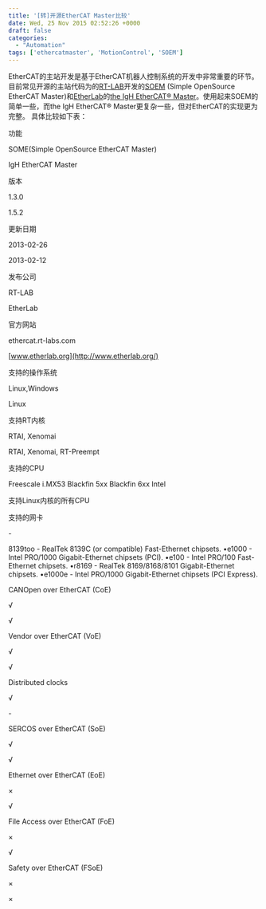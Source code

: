 ```yaml
---
title: '[转]开源EtherCAT Master比较'
date: Wed, 25 Nov 2015 02:52:26 +0000
draft: false
categories:
  - "Automation"
tags: ['ethercatmaster', 'MotionControl', 'SOEM']
---
```


EtherCAT的主站开发是基于EtherCAT机器人控制系统的开发中非常重要的环节。目前常见开源的主站代码为的[RT-LAB](http://www.rt-labs.com/)开发的[SOEM](http://ethercat.rt-labs.com/ethercat) (Simple OpenSource EtherCAT Master)和[EtherLab](http://www.etherlab.org/)的[the IgH EtherCAT® Master](http://www.etherlab.org/)。使用起来SOEM的简单一些，而the IgH EtherCAT® Master更复杂一些，但对EtherCAT的实现更为完整。 具体比较如下表：

功能

SOME(Simple OpenSource EtherCAT Master)

IgH EtherCAT Master

版本

1.3.0

1.5.2

更新日期

2013-02-26

2013-02-12

发布公司

RT-LAB

EtherLab

官方网站

ethercat.rt-labs.com

[www.etherlab.org](http://www.etherlab.org/)

支持的操作系统

Linux,Windows

Linux

支持RT内核

RTAI, Xenomai

RTAI, Xenomai, RT-Preempt

支持的CPU

Freescale i.MX53 Blackfin 5xx Blackfin 6xx Intel

支持Linux内核的所有CPU

支持的网卡

\-

8139too - RealTek 8139C (or compatible) Fast-Ethernet chipsets. •e1000 - Intel PRO/1000 Gigabit-Ethernet chipsets (PCI). •e100 - Intel PRO/100 Fast-Ethernet chipsets. •r8169 - RealTek 8169/8168/8101 Gigabit-Ethernet chipsets. •e1000e - Intel PRO/1000 Gigabit-Ethernet chipsets (PCI Express).

CANOpen over EtherCAT (CoE)

√

√

Vendor over EtherCAT (VoE)

√

√

Distributed clocks

√

\-

SERCOS over EtherCAT (SoE)

√

√

Ethernet over EtherCAT (EoE)

×

√

File Access over EtherCAT (FoE)

×

√

Safety over EtherCAT (FSoE)

×

×